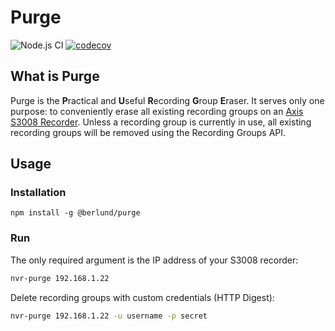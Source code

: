 # Purge
![Node.js CI](https://github.com/berlund/purge/workflows/Node.js%20CI/badge.svg) [![codecov](https://codecov.io/gh/berlund/purge/branch/main/graph/badge.svg?token=0ZXzO4KFpj)](https://codecov.io/gh/berlund/purge)

## What is Purge
Purge is the **P**ractical and **U**seful **R**ecording **G**roup **E**raser. It serves only one purpose: to conveniently erase all existing recording groups on an [Axis S3008 Recorder](https://www.axis.com/en-us/products/s3008). Unless a recording group is currently in use, all existing recording groups will be removed using the Recording Groups API.

## Usage

### Installation

```
npm install -g @berlund/purge
```

### Run

The only required argument is the IP address of your S3008 recorder:

```bash
nvr-purge 192.168.1.22
```

Delete recording groups with custom credentials (HTTP Digest):
```bash
nvr-purge 192.168.1.22 -u username -p secret
```
